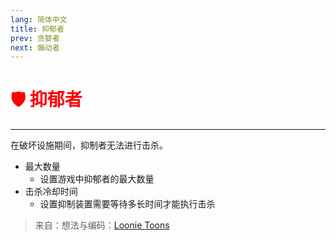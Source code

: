 ```yaml
---
lang: 简体中文
title: 抑郁者
prev: 贪婪者
next: 煽动者
---
```


# <font color=red>🛡️ <b>抑郁者</b></font> <Badge text="Killing" type="tip" vertical="middle"/>

***

在破坏设施期间，抑制者无法进行击杀。

- 最大数量
  - 设置游戏中抑郁者的最大数量
- 击杀冷却时间
  - 设置抑制装置需要等待多长时间才能执行击杀

> 来自：想法与编码：[Loonie Toons](https://github.com/Loonie-Toons)
